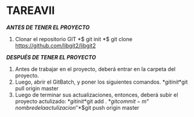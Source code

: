 # TAREAVII
*****ANTES DE TENER EL PROYECTO*****
1. Clonar el repositorio GIT
    *$ git init
    *$ git clone https://github.com/libgit2/libgit2

*****DESPUÉS DE TENER EL PROYECTO*****
1. Antes de trabajar en el proyecto, deberá entrar en la carpeta del proyecto.
2. Luego, abrir el GitBatch, y poner los siguientes comandos.
    *$git init
    *$git pull origin master
3. Luego de terminar sus actualizaciones, entonces, deberá subir el proyecto actulizado:
    *$git init
    *$git add .
    *$git commit -m “nombre de la actulizacion″
    *$$git push origin master
